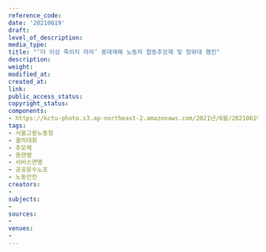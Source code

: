 ```yaml
---
reference_code: 
date: '20210619'
draft: 
level_of_description: 
media_type: 
title: "‘더 이상 죽이지 마라’ 중대재해 노동자 합동추모제 및 청와대 행진"
description: 
weight: 
modified_at: 
created_at: 
link: 
public_access_status: 
copyright_status: 
components:
- https://kctu-photo.s3.ap-northeast-2.amazonaws.com/2021년/6월/20210619-‘더+이상+죽이지+마라’+중대재해+노동자+합동추모제+및+청와대+행진_서울고용노동청_결의대회_추모제_총연맹_서비스연맹_공공운수노조_노동안전/_5D40022.jpg
tags:
- 서울고용노동청
- 결의대회
- 추모제
- 총연맹
- 서비스연맹
- 공공운수노조
- 노동안전
creators:
- 
subjects:
- 
sources:
- 
venues:
- 
---
```

